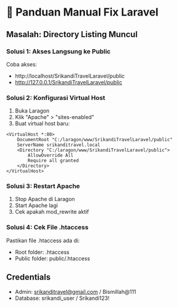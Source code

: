 # 🔧 Panduan Manual Fix Laravel

## Masalah: Directory Listing Muncul

### Solusi 1: Akses Langsung ke Public
Coba akses:
- http://localhost/SrikandiTravelLaravel/public
- http://127.0.0.1/SrikandiTravelLaravel/public

### Solusi 2: Konfigurasi Virtual Host
1. Buka Laragon
2. Klik "Apache" > "sites-enabled"
3. Buat virtual host baru:
```
<VirtualHost *:80>
    DocumentRoot "C:/laragon/www/SrikandiTravelLaravel/public"
    ServerName srikanditravel.local
    <Directory "C:/laragon/www/SrikandiTravelLaravel/public">
        AllowOverride All
        Require all granted
    </Directory>
</VirtualHost>
```

### Solusi 3: Restart Apache
1. Stop Apache di Laragon
2. Start Apache lagi
3. Cek apakah mod_rewrite aktif

### Solusi 4: Cek File .htaccess
Pastikan file .htaccess ada di:
- Root folder: .htaccess
- Public folder: public/.htaccess

## Credentials
- Admin: srikanditravel@gmail.com / Bismillah@111
- Database: srikandi_user / Srikandi123!
